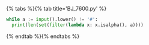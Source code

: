 {% tabs %}{% tab title='BJ_7600.py' %}

```py
while a := input().lower() != '#':
  print(len(set(filter(lambda x: x.isalpha(), a))))
```

{% endtab %}{% endtabs %}
